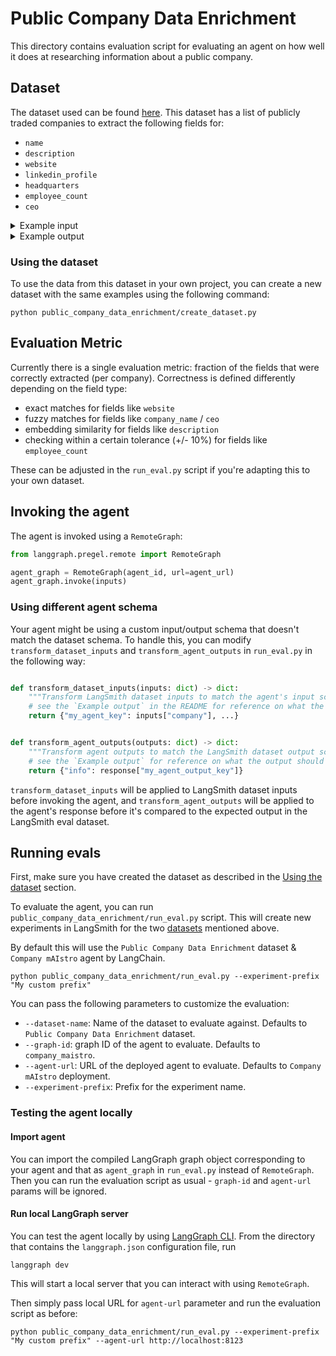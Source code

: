 # Public Company Data Enrichment

This directory contains evaluation script for evaluating an agent on how well it does at researching information about a public company.

## Dataset

The dataset used can be found [here](https://smith.langchain.com/public/640df79c-1831-494e-8824-d7300205dc8e/d). This dataset has a list of publicly traded companies to extract the following fields for:
  - `name`
  - `description`
  - `website`
  - `linkedin_profile`
  - `headquarters`
  - `employee_count`
  - `ceo`

<details>
<summary>Example input</summary>

  ```json
  {
    "company": "Nvidia",
    "extraction_schema": {
      "type": "object",
      "title": "company_info",
      "required": [
        "name",
        "description",
        "website",
        "linked_profile",
        "headquarters",
        "employee_count",
        "ceo"
        ],
      "properties": {
      "ceo": {
        "type": "string",
        "description": "Name of the company's CEO"
      },
      "name": {
        "type": "string",
        "description": "Official company name"
      },
      "website": {
        "type": "string",
        "format": "uri",
        "description": "Company's official website URL"
      },
      "description": {
        "type": "string",
        "description": "Brief description of the company and its activities"
      },
      "headquarters": {
        "type": "string",
        "description": "Location of company headquarters, formatted as <city>, <state code> (e.g. San Francisco, CA)"
      },
      "employee_count": {
        "type": "integer",
        "minimum": 0,
        "description": "Number of employees in the company"
      },
      "linkedin_profile": {
        "type": "string",
        "format": "uri",
        "description": "Company's LinkedIn profile URL"
      }
      },
      "description": "Company information"
    }
  }
  ```
</details>


<details>

<summary>Example output</summary>

  ```json
  {
    "info": {
      "ceo": "Jensen Huang",
      "name": "Nvidia Corporation",
      "website": "https://www.nvidia.com",
      "description": "Nvidia Corporation is a multinational technology company specializing in the design and manufacture of graphics processing units (GPUs) for gaming, professional visualization, data centers, and automotive markets. The company is a leader in artificial intelligence (AI) computing, providing platforms and solutions that power AI applications across various industries.",
      "headquarters": "Santa Clara, CA",
      "employee_count": 29600,
      "linkedin_profile": "https://www.linkedin.com/company/nvidia"
    }
  } 
  ```
</details>

### Using the dataset

To use the data from this dataset in your own project, you can create a new dataset with the same examples using the following command:

```shell
python public_company_data_enrichment/create_dataset.py
```

## Evaluation Metric

Currently there is a single evaluation metric: fraction of the fields that were correctly extracted (per company). Correctness is defined differently depending on the field type:

- exact matches for fields like  `website`
- fuzzy matches for fields like `company_name` / `ceo`
- embedding similarity for fields like `description`
- checking within a certain tolerance (+/- 10%) for fields like `employee_count`

These can be adjusted in the `run_eval.py` script if you're adapting this to your own dataset.

## Invoking the agent

The agent is invoked using a `RemoteGraph`:

```python
from langgraph.pregel.remote import RemoteGraph

agent_graph = RemoteGraph(agent_id, url=agent_url)
agent_graph.invoke(inputs)
```

### Using different agent schema

Your agent might be using a custom input/output schema that doesn't match the dataset schema. To handle this, you can modify `transform_dataset_inputs` and `transform_agent_outputs` in `run_eval.py` in the following way:

```python

def transform_dataset_inputs(inputs: dict) -> dict:
    """Transform LangSmith dataset inputs to match the agent's input schema before invoking the agent."""
    # see the `Example output` in the README for reference on what the output should look like
    return {"my_agent_key": inputs["company"], ...}


def transform_agent_outputs(outputs: dict) -> dict:
    """Transform agent outputs to match the LangSmith dataset output schema."""
    # see the `Example output` for reference on what the output should look like
    return {"info": response["my_agent_output_key"]}
```

`transform_dataset_inputs` will be applied to LangSmith dataset inputs before invoking the agent, and `transform_agent_outputs` will be applied to the agent's response before it's compared to the expected output in the LangSmith eval dataset.

## Running evals

First, make sure you have created the dataset as described in the [Using the dataset](#using-the-dataset) section.

To evaluate the agent, you can run `public_company_data_enrichment/run_eval.py` script. This will create new experiments in LangSmith for the two [datasets](#datasets) mentioned above.

By default this will use the `Public Company Data Enrichment` dataset & `Company mAIstro` agent by LangChain.

```shell
python public_company_data_enrichment/run_eval.py --experiment-prefix "My custom prefix"
```

You can pass the following parameters to customize the evaluation:

- `--dataset-name`: Name of the dataset to evaluate against. Defaults to `Public Company Data Enrichment` dataset.
- `--graph-id`: graph ID of the agent to evaluate. Defaults to `company_maistro`.
- `--agent-url`: URL of the deployed agent to evaluate. Defaults to `Company mAIstro` deployment.
- `--experiment-prefix`: Prefix for the experiment name.

### Testing the agent locally

#### Import agent

You can import the compiled LangGraph graph object corresponding to your agent and that as `agent_graph` in `run_eval.py` instead of `RemoteGraph`. Then you can run the evaluation script as usual - `graph-id` and `agent-url` params will be ignored.

#### Run local LangGraph server

You can test the agent locally by using [LangGraph CLI](https://langchain-ai.github.io/langgraph/tutorials/langgraph-platform/local-server/#launch-langgraph-server). From the directory that contains the `langgraph.json` configuration file, run

```shell
langgraph dev
```

This will start a local server that you can interact with using `RemoteGraph`.

Then simply pass local URL for `agent-url` parameter and run the evaluation script as before:

```shell
python public_company_data_enrichment/run_eval.py --experiment-prefix "My custom prefix" --agent-url http://localhost:8123
```